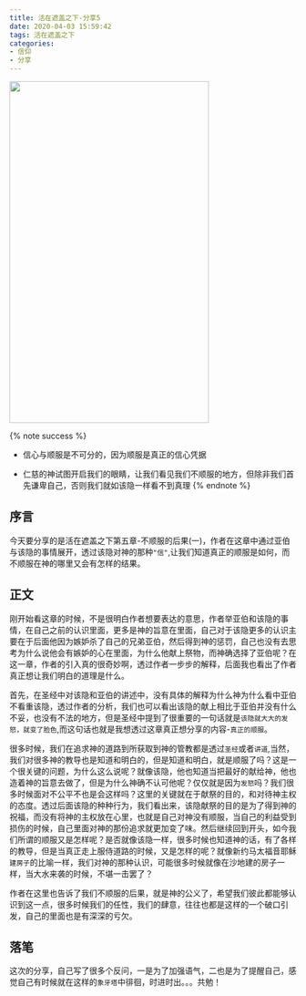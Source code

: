 ```yaml
---
title: 活在遮盖之下-分享5
date: 2020-04-03 15:59:42
tags: 活在遮盖之下
categories:
- 信仰
- 分享
---
```


<img src="https://blog-1257711631.cos.ap-nanjing.myqcloud.com/20200227212142.png" width=350 height=600>

{% note success %}
* 信心与顺服是不可分的，因为顺服是真正的信心凭据

* 仁慈的神试图开启我们的眼睛，让我们看见我们不顺服的地方，但除非我们首先谦卑自己，否则我们就如该隐一样看不到真理
{% endnote %}

## 序言
今天要分享的是活在遮盖之下第五章-不顺服的后果(一)，作者在这章中通过亚伯与该隐的事情展开，透过该隐对神的那种`"信"`,让我们知道真正的顺服是如何，而不顺服在神的哪里又会有怎样的结果。

## 正文
刚开始看这章的时候，不是很明白作者想要表达的意思，作者举亚伯和该隐的事情，在自己之前的认识里面，更多是神的旨意在里面，自己对于该隐更多的认识主要在于后面他因为嫉妒杀了自己的兄弟亚伯，然后得到神的惩罚，自己也没有去思考为什么说他会有嫉妒的心在里面，为什么他献上祭物，而神确选择了亚伯呢？在这一章，作者的引入真的很奇妙啊，透过作者一步步的解释，后面我也看出了作者真正想让我们明白的道理是什么。

首先，在圣经中对该隐和亚伯的讲述中，没有具体的解释为什么神为什么看中亚伯不看重该隐，透过作者的分析，我们也可以看出该隐的献上相比于亚伯并没有什么不妥，也没有不法的地方，但是圣经中提到了很重要的一句话就是`该隐就大大的发怒，就变了脸色`,而这句话也就是我想透过这章真正想分享的内容-`真正的顺服`。

很多时候，我们在追求神的道路到所获取到神的管教都是透过`圣经`或者`讲道`,当然，我们对很多神的教导也是知道和明白的，但是知道和明白，就是顺服了吗？这是一个很关键的问题，为什么这么说呢？就像该隐，他也知道当把最好的献给神，他也造着神的旨意去做了，但是为什么神确不认可他呢？仅仅就是因为`发怒`吗？我们很多时候面对不公平不也是会这样吗？这里的关键就在于献祭的目的，和对待神主权的态度。透过后面该隐的种种行为，我们看出来，该隐献祭的目的是为了得到神的祝福，而没有将神的主权放在心里，也就是自己对神没有顺服，当自己的利益受到损伤的时候，自己里面对神的那份追求就更加变了味。然后继续回到开头，如今我们所谓的顺服又是怎样呢？是否就像该隐一样，很多时候也知道神的话，有了各样的教导，但是当真正走上服侍道路的时候，又是怎样的呢？就像新约马太福音耶稣`建房子`的比喻一样，我们对神的那种认识，可能很多时候就像在沙地建的房子一样，当大水来袭的时候，不堪一击罢了？

作者在这里也告诉了我们不顺服的后果，就是神的公义了，希望我们彼此都能够认识到这一点，很多时候我们的任性，我们的肆意，往往也都是这样的一个破口引发，自己的里面也是有深深的亏欠。

## 落笔

这次的分享，自己写了很多个反问，一是为了加强语气，二也是为了提醒自己，感觉自己有时候就在这样的`象牙塔`中徘徊，时进时出。。。共勉！